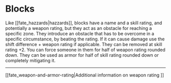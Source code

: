 # Blocks
Like [[fate_hazzards|hazzards]], blocks have a name and a skill rating, and potentially a weapon rating, but they act as an obstacle for reaching a specific zone. They introduce an obstacle that has to be overcome in a specific circumstance, by beating the rating. 
If it can cause damage use the shift difference + weapon rating if applicable. 
They can be removed at skill rating +2. 
You can force someone in them for half of weapon rating rounded down.
They can be used as armor for half of skill rating rounded down or completely mitigating it.

---

[[fate_weapon-and-armor-rating|Additional information on weapon rating ]]
